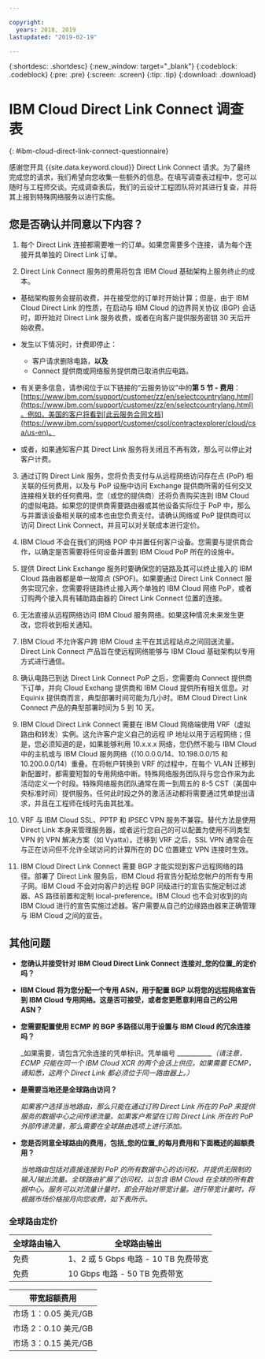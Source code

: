 ```yaml
---

copyright:
  years: 2018, 2019
lastupdated: "2019-02-19"

---
```


{:shortdesc: .shortdesc}
{:new_window: target="_blank"}
{:codeblock: .codeblock}
{:pre: .pre}
{:screen: .screen}
{:tip: .tip}
{:download: .download}

# IBM Cloud Direct Link Connect 调查表
{: #ibm-cloud-direct-link-connect-questionnaire}

感谢您开具 {{site.data.keyword.cloud}} Direct Link Connect 请求。为了最终完成您的请求，我们希望向您收集一些额外的信息。在填写调查表过程中，您可以随时与工程师交谈。完成调查表后，我们的云设计工程团队将对其进行复查，并将其上报到特殊网络服务以进行实施。

## 您是否确认并同意以下内容？

1. 每个 Direct Link 连接都需要唯一的订单。如果您需要多个连接，请为每个连接开具单独的 Direct Link 订单。

2. Direct Link Connect 服务的费用将包含 IBM Cloud 基础架构上服务终止的成本。

 * 基础架构服务会提前收费，并在接受您的订单时开始计算；但是，由于 IBM Cloud Direct Link 的性质，在启动与 IBM Cloud 的边界网关协议 (BGP) 会话时，即开始对 Direct Link 服务收费，或者在向客户提供服务密钥 30 天后开始收费。

 * 发生以下情况时，计费即停止：
   * 客户请求删除电路，**以及**
   * Connect 提供商或网络服务提供商已取消供应电路。
  * 有关更多信息，请参阅位于以下链接的“云服务协议”中的**第 5 节 - 费用**：[https://www.ibm.com/support/customer/zz/en/selectcountrylang.html](https://www.ibm.com/support/customer/zz/en/selectcountrylang.html)。例如，美国的客户将看到[此云服务合同文档](https://www.ibm.com/support/customer/csol/contractexplorer/cloud/csa/us-en)。
  * 或者，如果通知客户其 Direct Link 服务将关闭且不再有效，那么可以停止对客户计费。

3. 通过订购 Direct Link 服务，您将负责支付与从远程网络访问存在点 (PoP) 相关联的任何费用，以及与 PoP 设施中访问 Exchange 提供商所需的任何交叉连接相关联的任何费用。您（或您的提供商）还将负责购买连到 IBM Cloud 的虚拟电路。如果您的提供商需要路由器或其他设备实际位于 PoP 中，那么与并置该设备相关联的成本也由您负责支付。请确认网络或 PoP 提供商可以访问 Direct Link Connect，并且可以对关联成本进行定价。

4. IBM Cloud 不会在我们的网络 POP 中并置任何客户设备。您需要与提供商合作，以确定是否需要将任何设备并置到 IBM Cloud PoP 所在的设施中。

5. 提供 Direct Link Exchange 服务时要确保您的链路及其可以终止接入的 IBM Cloud 路由器都是单一故障点 (SPOF)。如果要通过 Direct Link Connect 服务实现冗余，您需要将链路终止接入两个单独的 IBM Cloud 网络 PoP，或者订购两个接入具有辅助路由器的 Direct Link Connect 位置的连接。

6. 无法直接从远程网络访问 IBM Cloud 服务网络。如果这种情况未来发生更改，您将收到相关通知。

7. IBM Cloud 不允许客户跨 IBM Cloud 主干在其远程站点之间回送流量。Direct Link Connect 产品旨在使远程网络能够与 IBM Cloud 基础架构以专用方式进行通信。

8. 确认电路已到达 Direct Link Connect PoP 之后，您需要向 Connect 提供商下订单，并向 Cloud Exchang 提供商和 IBM Cloud 提供所有相关信息。对 Equinix 提供商而言，典型部署时间可能为几小时。IBM Cloud Direct Link Connect 产品的典型部署时间为 5 到 10 天。

9. IBM Cloud Direct Link Connect 需要在 IBM Cloud 网络端使用 VRF（虚拟路由和转发）实例。这允许客户定义自己的远程 IP 地址以用于远程网络；但是，您必须知道的是，如果能够利用 10.x.x.x 网络，您仍然不能与 IBM Cloud 中的主机或与 IBM Cloud 服务网络（(10.0.0.0/14、10.198.0.0/15 和 10.200.0.0/14）重叠。在将帐户转换到 VRF 的过程中，在每个 VLAN 迁移到新配置时，都需要短暂的专用网络中断。特殊网络服务团队将与您合作来为此活动定义一个时段。特殊网络服务团队通常在周一到周五的 8-5 CST（美国中央标准时间）提供服务。任何此时段之外的激活活动都将需要通过凭单提出请求，并且在工程师在线时先由其批准。

10. VRF 与 IBM Cloud SSL、PPTP 和 IPSEC VPN 服务不兼容。替代方法是使用 Direct Link 本身来管理服务器，或者运行您自己的可以配置为使用不同类型 VPN 的 VPN 解决方案（如 Vyatta）。迁移到 VRF 之后，SSL VPN 通常会在与正在访问但不允许全球访问的计算所在的 DC 位置建立 VPN 连接时生效。

11. IBM Cloud Direct Link Connect 需要 BGP 才能实现到客户远程网络的路径。部署了 Direct Link 服务后，IBM Cloud 将宣告分配给您帐户的所有专用子网。IBM Cloud 不会对向客户的远程 BGP 同级进行的宣告实施定制过滤器、AS 路径前置和定制 local-preference。IBM Cloud 也不会对收到的向 IBM Cloud 进行的宣告实施过滤器。客户需要从自己的边缘路由器来正确管理与 IBM Cloud 之间的宣告。

## 其他问题

* **您确认并接受针对 IBM Cloud Direct Link Connect 连接对_您的位置_的定价吗？**

* **IBM Cloud 将为您分配一个专用 ASN，用于配置 BGP 以将您的远程网络宣告到 IBM Cloud 专用网络。这是否可接受，或者您更愿意利用自己的公用 ASN？**

* **您需要配置使用 ECMP 的 BGP 多路径以用于设置与 IBM Cloud 的冗余连接吗？**

    _如果需要，请包含冗余连接的凭单标识。凭单编号 ____________（请注意，ECMP 只能在同一个 IBM Cloud XCR 的两个会话上供应。如果需要 ECMP，请知悉，这两个 Direct Link 都必须位于同一路由器上。）_

* **是需要当地还是全球路由访问？**

    _如果客户选择当地路由，那么只能在通过订购 Direct Link 所在的 PoP 来提供服务的数据中心之间传递流量。如果客户希望在订购 Direct Link 所在的 PoP 外部传递流量，那么需要在全球路由选项上进行添加。_

* **您是否同意全球路由的费用，包括_您的位置_的每月费用和下面概述的超额费用？**

    _当地路由包括对直接连接到 PoP 的所有数据中心的访问权，并提供无限制的输入/输出流量。全球路由扩展了访问权，以包含 IBM Cloud 在全球的所有数据中心。服务可以对流量计量时，即会开始对带宽计量。进行带宽计量时，将根据市场价格按月向您收费，如下表所示。_


### 全球路由定价

|全球路由输入|全球路由输出|
|---|---|
|免费|1、2 或 5 Gbps 电路 - 10 TB 免费带宽|
|免费|10 Gbps 电路 - 50 TB 免费带宽|


|带宽超额费用|
|---|
|市场 1：0.05 美元/GB|
|市场 2：0.10 美元/GB|
|市场 3：0.15 美元/GB|
